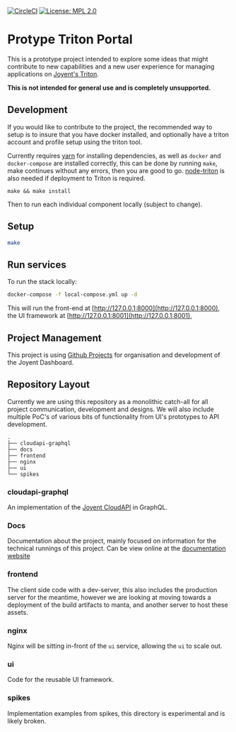 [![CircleCI](https://circleci.com/gh/yldio/joyent-portal.svg?style=shield&circle-token=0bbeaaafc4868c707ca0ed0568f5193a04daddb4)](https://circleci.com/gh/yldio/joyent-portal)
[![License: MPL 2.0](https://img.shields.io/badge/License-MPL%202.0-brightgreen.svg)](https://opensource.org/licenses/MPL-2.0)

# Protype Triton Portal

This is a prototype project intended to explore some ideas that might contribute to new capabilities and a new user experience for managing applications on [Joyent's Triton](https://www.joyent.com/triton).

**This is not intended for general use and is completely unsupported.**

## Development

If you would like to contribute to the project, the recommended way to setup is to
insure that you have docker installed, and optionally have a triton account and profile
setup using the triton tool.

Currently requires [yarn](https://yarnpkg.com/en/docs/install) for installing dependencies,
as well as `docker` and `docker-compose` are installed correctly, this can be done by
running `make`, make continues without any errors, then you are good to go. [node-triton](https://github.com/joyent/node-triton)
is also needed if deployment to Triton is required.

```
make && make install
```

Then to run each individual component locally (subject to change).

## Setup

```sh
make
```

## Run services

To run the stack locally:

```sh
docker-compose -f local-compose.yml up -d
```

This will run the front-end at [http://127.0.0.1:8000](http://127.0.0.1:8000),
the UI framework at [http://127.0.0.1:8001](http://127.0.0.1:8001),

## Project Management

This project is using [Github Projects](https://www.youtube.com/watch?v=C6MGKHkNtxU) for organisation and development of the Joyent Dashboard.

## Repository Layout

Currently we are using this repository as a monolithic catch-all for all project communication, development and designs.
We will also include multiple PoC's of various bits of functionality from UI's prototypes to API development.

```
.
├── cloudapi-graphql
├── docs
├── frontend
├── nginx
├── ui
└── spikes
```

### cloudapi-graphql

An implementation of the [Joyent CloudAPI](https://apidocs.joyent.com/cloudapi/) in GraphQL.

### Docs

Documentation about the project, mainly focused on information for the technical runnings of this project.
Can be view online at the [documentation website](http://docs.svc.f4b20699-b323-4452-9091-977895896da6.eu-ams-1.triton.zone/)

### frontend

The client side code with a dev-server, this also includes the production server for the meantime, however we are looking at moving towards a deployment of the build artifacts to manta, and another server to host these assets.

### nginx

Nginx will be sitting in-front of the `ui` service, allowing the `ui` to scale out.

### ui

Code for the reusable UI framework.

### spikes

Implementation examples from spikes, this directory is experimental and is likely broken.

